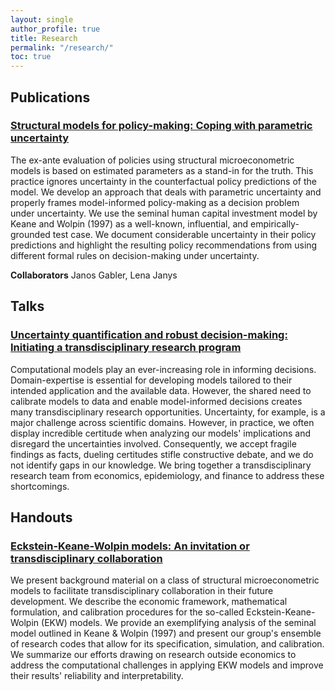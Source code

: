 ```yaml
---
layout: single
author_profile: true
title: Research
permalink: "/research/"
toc: true
---
```


## Publications

### [Structural models for policy-making: Coping with parametric uncertainty](https://arxiv.org/abs/2103.01115)

The ex-ante evaluation of policies using structural microeconometric models is based on estimated parameters as a stand-in for the truth. This practice ignores uncertainty in the counterfactual policy predictions of the model. We develop an approach that deals with parametric uncertainty and properly frames model-informed policy-making as a decision problem under uncertainty. We use the seminal human capital investment model by Keane and Wolpin (1997) as a well-known, influential, and empirically-grounded test case. We document considerable uncertainty in their policy predictions and highlight the resulting policy recommendations from using different formal rules on decision-making under uncertainty.

**Collaborators** Janos Gabler, Lena Janys


## Talks

### [Uncertainty quantification and robust decision-making: Initiating a transdisciplinary research program](https://raw.githubusercontent.com/eisenhauerIO/promotion-transdisciplinary-research-program/master/public/slide-deck.pdf)

Computational models play an ever-increasing role in informing decisions. Domain-expertise is essential for developing models tailored to their intended application and the available data. However, the shared need to calibrate models to data and enable model-informed decisions creates many transdisciplinary research opportunities. Uncertainty, for example, is a major challenge across scientific domains. However, in practice, we often display incredible certitude when analyzing our models' implications and disregard the uncertainties involved. Consequently, we accept fragile findings as facts, dueling certitudes stifle constructive debate, and we do not identify gaps in our knowledge. We bring together a transdisciplinary research team from economics, epidemiology, and finance to address these shortcomings.

## Handouts

### [Eckstein-Keane-Wolpin models: An invitation or transdisciplinary collaboration](https://github.com/OpenSourceEconomics/ekw-promotion/raw/master/promotion/ekw-handout.pdf)

We present background material on a class of structural microeconometric models to facilitate transdisciplinary collaboration in their future development. We describe the economic framework, mathematical formulation, and calibration procedures for the so-called Eckstein-Keane-Wolpin (EKW) models. We provide an exemplifying analysis of the seminal model outlined in Keane & Wolpin (1997) and present our group's ensemble of research codes that allow for its specification, simulation, and calibration. We summarize our efforts drawing on research outside economics to address the computational challenges in applying EKW models and improve their results' reliability and interpretability.
